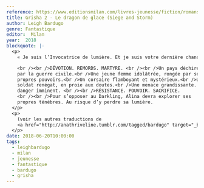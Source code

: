 ```yaml
---
reference: https://www.editionsmilan.com/livres-jeunesse/fiction/romans-ados/le-dragon-de-glace
title: Grisha 2 - Le dragon de glace (Siege and Storm)
author: Leigh Bardugo
genre: Fantastique
editor:  Milan
year:  2018
blockquote: |-
  <p>
    « Je suis l’Invocatrice de lumière. Et je suis votre dernière chance.»

    <br /><br />DÉVOTION. REMORDS. MARTYRE. <br /><br />Un pays déchiré
    par la guerre civile.<br />Une jeune femme idolâtrée, rongée par ses
    propres pouvoirs.<br />Un corsaire flamboyant et mystérieux.<br />Un
    soldat renégat, en proie aux doutes.<br />Une menace grandissante. Un
    danger imminent. <br /><br />RÉSISTANCE. POUVOIR. SACRIFICE.
    <br /><br />Pour s’opposer au Darkling, Alina devra explorer ses
    propres ténèbres. Au risque d’y perdre sa lumière.
  </p>
  <p>
    (voir les autres traductions de
    <a href="http://anathriveline.tumblr.com/tagged/bardugo" target="_blank">Leigh Bardugo</a>)
  </p>
date: 2018-06-20T10:00:00
tags:
  - leighbardugo
  - milan
  - jeunesse
  - fantastique
  - bardugo
  - grisha
---
```

